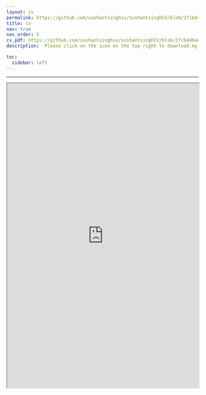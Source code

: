```yaml
---
layout: cv
permalink: https://github.com/sushantsinghss/sushantsinghCV/blob/1fcb446ad9ecb538309ce64447934ece69da76f1/main.pdf
title: cv
nav: true
nav_order: 5
cv_pdf: https://github.com/sushantsinghss/sushantsinghCV/blob/1fcb446ad9ecb538309ce64447934ece69da76f1/main.pdf
description:  Please click on the icon on the top right to download my CV if it does not show up in your browser.

toc:
  sidebar: left
---
```

---
<div style="width: 100%; height:800">
<iframe src="https://github.com/sushantsinghss/sushantsinghCV/blob/1fcb446ad9ecb538309ce64447934ece69da76f1/main.pdf" width="100%" height="800"></iframe>
</div>
